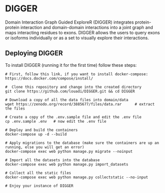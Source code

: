 # DIGGER

Domain Interaction Graph Guided ExploreR (DIGGER) integrates protein-protein interaction and domain-domain interactions into a joint graph and maps interacting residues to exons. DIGGER allows the users to query exons or isoforms individually or as a set to visually explore their interactions. 

## Deploying DIGGER
To install DIGGER (running it for the first time) follow these steps:
```shell script
# First, follow this link, if you want to install docker-compose: https://docs.docker.com/compose/install/

#  Clone this repository and change into the created directory
git clone https://github.com/louadi/DIGGER.git && cd DIGGER

# Download a copy of all the data files into domain/data
wget https://zenodo.org/record/3885677/files/data.rar      # extract the files

# Create a copy of the .env.sample file and edit the .env file
cp .env.sample .env   # now edit the .env file 

# Deploy and build the containers
docker-compose up -d --build

# Apply migrations to the database (make sure the containers are up an running, else you will get an error)
docker-compose exec web python manage.py migrate --noinput 

# Import all the datasets into the database
docker-compose exec web python manage.py import_datasets

# Collect all the static files
docker-compose exec web python manage.py collectstatic --no-input

# Enjoy your instance of DIGGER
